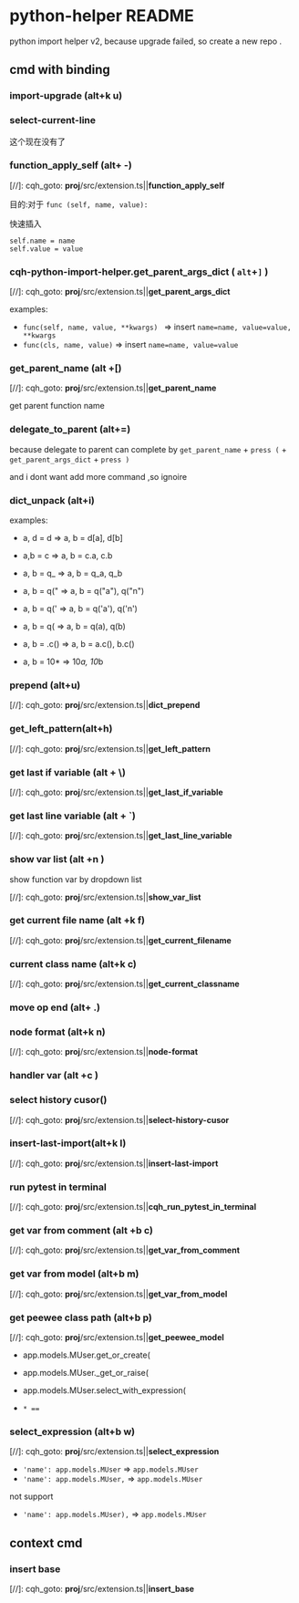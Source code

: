 # python-helper README

python import helper v2, because upgrade failed, so create a new repo
.

## cmd with binding


### import-upgrade (alt+k u)



### select-current-line


这个现在没有了


### function_apply_self (alt+ -)

[//]: cqh_goto: __proj__/src/extension.ts||__function_apply_self__


目的:对于 `func (self, name, value):`

快速插入

```
self.name = name
self.value = value
```

### cqh-python-import-helper.get_parent_args_dict ( `alt`+`]` )

[//]: cqh_goto: __proj__/src/extension.ts||__get_parent_args_dict__


examples:

* `func(self, name, value, **kwargs) ` => insert `name=name, value=value, **kwargs`
* `func(cls, name, value)` => insert `name=name, value=value`


### get_parent_name (alt +[)


[//]: cqh_goto: __proj__/src/extension.ts||__get_parent_name__


get parent function name


### delegate_to_parent (alt+=)

because delegate to parent can complete by `get_parent_name` + `press (` + `get_parent_args_dict` + `press )`

and i dont want add more command ,so ignoire



### dict_unpack (alt+i)

examples:

* a, d = d => a, b = d[a], d[b]

* a,b = c => a, b = c.a, c.b

* a, b = q_ => a, b = q_a, q_b

* a, b = q(" => a, b = q("a"), q("n")

* a, b = q(' => a, b = q('a'), q('n')

* a, b = q( => a, b = q(a), q(b)

* a, b = .c() => a, b = a.c(), b.c()

* a, b = 10* => 10*a, 10*b


### prepend (alt+u)


[//]: cqh_goto: __proj__/src/extension.ts||__dict_prepend__



### get_left_pattern(alt+h)

[//]: cqh_goto: __proj__/src/extension.ts||__get_left_pattern__


### get last if variable (alt + \\)


[//]: cqh_goto: __proj__/src/extension.ts||__get_last_if_variable__


### get last line variable (alt + `)

[//]: cqh_goto: __proj__/src/extension.ts||__get_last_line_variable__


### show var list (alt +n )


show function var by dropdown list


[//]: cqh_goto: __proj__/src/extension.ts||__show_var_list__


### get current file name (alt +k f)

[//]: cqh_goto: __proj__/src/extension.ts||__get_current_filename__


### current class name (alt+k c)

[//]: cqh_goto: __proj__/src/extension.ts||__get_current_classname__


### move op end (alt+ .)



### node format (alt+k n)

[//]: cqh_goto: __proj__/src/extension.ts||__node-format__


### handler var (alt +c )

### select history cusor()

[//]: cqh_goto: __proj__/src/extension.ts||__select-history-cusor__

### __insert-last-import__(alt+k l)

[//]: cqh_goto: __proj__/src/extension.ts||__insert-last-import__



### run pytest in terminal 


[//]: cqh_goto: __proj__/src/extension.ts||__cqh_run_pytest_in_terminal__

### get var from comment (alt +b c)

[//]: cqh_goto: __proj__/src/extension.ts||__get_var_from_comment__


### get var from model (alt+b m)
[//]: cqh_goto: __proj__/src/extension.ts||__get_var_from_model__




### get peewee class path (alt+b p)

[//]: cqh_goto: __proj__/src/extension.ts||__get_peewee_model__

* app.models.MUser.get_or_create(
* app.models.MUser._get_or_raise(
* app.models.MUser.select_with_expression(

* `* ==`


### select_expression (alt+b w)

[//]: cqh_goto: __proj__/src/extension.ts||__select_expression__


* `'name': app.models.MUser` => `app.models.MUser`
* `'name': app.models.MUser,` => `app.models.MUser`

not support

* `'name': app.models.MUser),` => `app.models.MUser`









## context cmd

### insert base


[//]: cqh_goto: __proj__/src/extension.ts||__insert_base__






